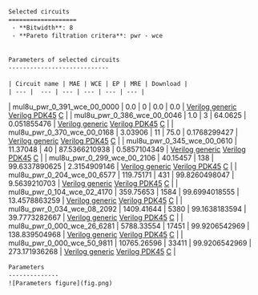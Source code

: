 
    Selected circuits
    ===================
     - **Bitwidth**: 8
     - **Pareto filtration critera**: pwr - wce
    
    
    Parameters of selected circuits
    ----------------------------
    
    | Circuit name | MAE | WCE | EP | MRE | Download |
    | --- |  --- | --- | --- | --- | --- | 
| mul8u_pwr_0_391_wce_00_0000 | 0.0 | 0 | 0.0 | 0.0 |  [Verilog generic](mul8u_pwr_0_391_wce_00_0000_gen.v) [Verilog PDK45](mul8u_pwr_0_391_wce_00_0000_pdk45.v)  [C](mul8u_pwr_0_391_wce_00_0000.c) |
| mul8u_pwr_0_386_wce_00_0046 | 1.0 | 3 | 64.0625 | 0.051855476 |  [Verilog generic](mul8u_pwr_0_386_wce_00_0046_gen.v) [Verilog PDK45](mul8u_pwr_0_386_wce_00_0046_pdk45.v)  [C](mul8u_pwr_0_386_wce_00_0046.c) |
| mul8u_pwr_0_370_wce_00_0168 | 3.03906 | 11 | 75.0 | 0.1768299427 |  [Verilog generic](mul8u_pwr_0_370_wce_00_0168_gen.v) [Verilog PDK45](mul8u_pwr_0_370_wce_00_0168_pdk45.v)  [C](mul8u_pwr_0_370_wce_00_0168.c) |
| mul8u_pwr_0_345_wce_00_0610 | 11.37048 | 40 | 87.5366210938 | 0.5857104349 |  [Verilog generic](mul8u_pwr_0_345_wce_00_0610_gen.v) [Verilog PDK45](mul8u_pwr_0_345_wce_00_0610_pdk45.v)  [C](mul8u_pwr_0_345_wce_00_0610.c) |
| mul8u_pwr_0_299_wce_00_2106 | 40.15457 | 138 | 99.6337890625 | 2.3154909146 |  [Verilog generic](mul8u_pwr_0_299_wce_00_2106_gen.v) [Verilog PDK45](mul8u_pwr_0_299_wce_00_2106_pdk45.v)  [C](mul8u_pwr_0_299_wce_00_2106.c) |
| mul8u_pwr_0_204_wce_00_6577 | 119.75171 | 431 | 99.8260498047 | 9.5639210703 |  [Verilog generic](mul8u_pwr_0_204_wce_00_6577_gen.v) [Verilog PDK45](mul8u_pwr_0_204_wce_00_6577_pdk45.v)  [C](mul8u_pwr_0_204_wce_00_6577.c) |
| mul8u_pwr_0_104_wce_02_4170 | 359.75653 | 1584 | 99.6994018555 | 13.4578863259 |  [Verilog generic](mul8u_pwr_0_104_wce_02_4170_gen.v) [Verilog PDK45](mul8u_pwr_0_104_wce_02_4170_pdk45.v)  [C](mul8u_pwr_0_104_wce_02_4170.c) |
| mul8u_pwr_0_034_wce_08_2092 | 1409.41644 | 5380 | 99.1638183594 | 39.7773282667 |  [Verilog generic](mul8u_pwr_0_034_wce_08_2092_gen.v) [Verilog PDK45](mul8u_pwr_0_034_wce_08_2092_pdk45.v)  [C](mul8u_pwr_0_034_wce_08_2092.c) |
| mul8u_pwr_0_000_wce_26_6281 | 5788.33554 | 17451 | 99.9206542969 | 138.839504968 |  [Verilog generic](mul8u_pwr_0_000_wce_26_6281_gen.v) [Verilog PDK45](mul8u_pwr_0_000_wce_26_6281_pdk45.v)  [C](mul8u_pwr_0_000_wce_26_6281.c) |
| mul8u_pwr_0_000_wce_50_9811 | 10765.26596 | 33411 | 99.9206542969 | 273.171936268 |  [Verilog generic](mul8u_pwr_0_000_wce_50_9811_gen.v) [Verilog PDK45](mul8u_pwr_0_000_wce_50_9811_pdk45.v)  [C](mul8u_pwr_0_000_wce_50_9811.c) |
    
    Parameters
    --------------
    ![Parameters figure](fig.png)
             